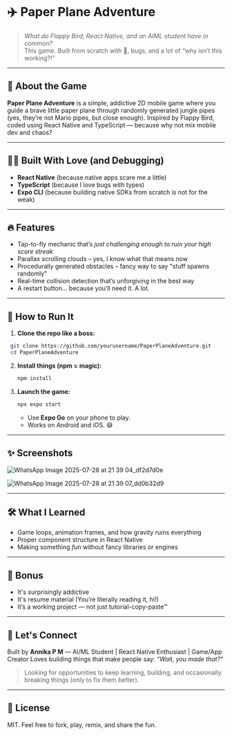 
# ✈️ Paper Plane Adventure

> *What do Flappy Bird, React Native, and an AIML student have in common?*  
> This game. Built from scratch with 💙, bugs, and a lot of “why isn’t this working?!”

---

## 🧠 About the Game

**Paper Plane Adventure** is a simple, addictive 2D mobile game where you guide a brave little paper plane through randomly generated jungle pipes (yes, they’re not Mario pipes, but close enough). Inspired by Flappy Bird, coded using React Native and TypeScript — because why not mix mobile dev and chaos?

---

## 👩‍💻 Built With Love (and Debugging)

- **React Native** (because native apps scare me a little)
- **TypeScript** (because I love bugs *with* types)
- **Expo CLI** (because building native SDKs from scratch is not for the weak)

---

## 🔥 Features

- Tap-to-fly mechanic that’s *just challenging enough to ruin your high score streak*
- Parallax scrolling clouds – yes, I know what that means now
- Procedurally generated obstacles – fancy way to say "stuff spawns randomly"
- Real-time collision detection that’s unforgiving in the best way
- A restart button… because you’ll need it. A lot.

---

## 🚀 How to Run It

1. **Clone the repo like a boss:**
  ```bash 
   git clone https://github.com/yourusername/PaperPlaneAdventure.git
   cd PaperPlaneAdventure
```

2. **Install things (npm = magic):**

   ```bash
   npm install
   ```

3. **Launch the game:**

   ```bash
   npx expo start
   ```

   * Use **Expo Go** on your phone to play.
   * Works on Android and iOS. 😅

---

## ✨ Screenshots
![WhatsApp Image 2025-07-28 at 21 39 04_df2d7d0e](https://github.com/user-attachments/assets/c0e25fbc-8b82-4764-89cf-086c1aa71631)

![WhatsApp Image 2025-07-28 at 21 39 07_dd0b32d9](https://github.com/user-attachments/assets/8618748c-f0b4-4b2f-a7fa-6f8433faf8c4)



---

## 🛠 What I Learned

* Game loops, animation frames, and how gravity ruins everything
* Proper component structure in React Native
* Making something *fun* without fancy libraries or engines

---

## 🧃 Bonus

* It's surprisingly addictive
* It's resume material (You’re literally reading it, hi!)
* It’s a working project — not just tutorial-copy-paste™

---

## 💬 Let's Connect

Built by **Annika P M** —
AI/ML Student | React Native Enthusiast | Game/App Creator
Loves building things that make people say: *“Wait, you made that?”*

> Looking for opportunities to keep learning, building, and occasionally breaking things (only to fix them better).

---

## 📜 License

MIT. Feel free to fork, play, remix, and share the fun.


